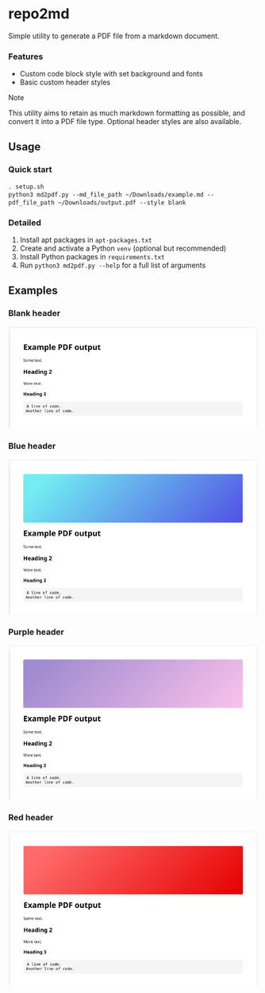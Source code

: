 # repo2md

Simple utility to generate a PDF file from a markdown document.

### Features

- Custom code block style with set background and fonts
- Basic custom header styles

> [!NOTE]
> This utility aims to retain as much markdown formatting as possible, and convert it into a PDF file type. Optional header styles are also available.

## Usage

### Quick start

```
. setup.sh
python3 md2pdf.py --md_file_path ~/Downloads/example.md --pdf_file_path ~/Downloads/output.pdf --style blank
```

### Detailed

1. Install apt packages in `apt-packages.txt`
2. Create and activate a Python `venv` (optional but recommended)
3. Install Python packages in `requirements.txt`
4. Run `python3 md2pdf.py --help` for a full list of arguments


## Examples

### Blank header

![blank](images/blank.png)

### Blue header

![blue](images/blue.png)

### Purple header

![purple](images/purple.png)

### Red header

![red](images/red.png)